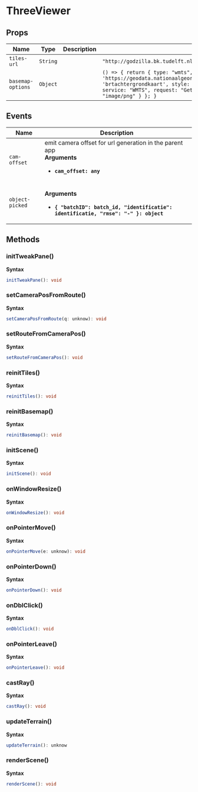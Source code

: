 # ThreeViewer

## Props

| Name              | Type     | Description | Default                                                                                                                                                                                                                                                                        |
| ----------------- | -------- | ----------- | ------------------------------------------------------------------------------------------------------------------------------------------------------------------------------------------------------------------------------------------------------------------------------ |
| `tiles-url`       | `String` |             | `"http://godzilla.bk.tudelft.nl/3dtiles/ZuidHolland/lod13/tileset1.json"`                                                                                                                                                                                                      |
| `basemap-options` | `Object` |             | `() => { return { type: "wmts", options: { url: 'https://geodata.nationaalgeoregister.nl/tiles/service/wmts?', layer: 'brtachtergrondkaart', style: 'default', tileMatrixSet: "EPSG:28992", service: "WMTS", request: "GetTile", version: "1.0.0", format: "image/png" } }; }` |

## Events

| Name            | Description                                                                                                               |
| --------------- | ------------------------------------------------------------------------------------------------------------------------- |
| `cam-offset`    | emit camera offset for url generation in the parent app<br>**Arguments**<br><ul><li>**`cam_offset: any`**</li></ul>       |
| `object-picked` | <br>**Arguments**<br><ul><li>**`{ "batchID": batch_id, "identificatie": identificatie, "rmse": "-" }: object`**</li></ul> |

## Methods

### initTweakPane()

**Syntax**

```typescript
initTweakPane(): void
```

### setCameraPosFromRoute()

**Syntax**

```typescript
setCameraPosFromRoute(q: unknow): void
```

### setRouteFromCameraPos()

**Syntax**

```typescript
setRouteFromCameraPos(): void
```

### reinitTiles()

**Syntax**

```typescript
reinitTiles(): void
```

### reinitBasemap()

**Syntax**

```typescript
reinitBasemap(): void
```

### initScene()

**Syntax**

```typescript
initScene(): void
```

### onWindowResize()

**Syntax**

```typescript
onWindowResize(): void
```

### onPointerMove()

**Syntax**

```typescript
onPointerMove(e: unknow): void
```

### onPointerDown()

**Syntax**

```typescript
onPointerDown(): void
```

### onDblClick()

**Syntax**

```typescript
onDblClick(): void
```

### onPointerLeave()

**Syntax**

```typescript
onPointerLeave(): void
```

### castRay()

**Syntax**

```typescript
castRay(): void
```

### updateTerrain()

**Syntax**

```typescript
updateTerrain(): unknow
```

### renderScene()

**Syntax**

```typescript
renderScene(): void
```


